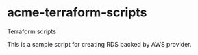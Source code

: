 # acme-terraform-scripts
Terraform scripts

This is a sample script for creating RDS backed by AWS provider.
